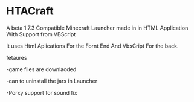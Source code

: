# HTACraft
A beta 1.7.3 Compatible  Minecraft Launcher made in in HTML Application With Support from VBScript

It uses Html Aplications For the Fornt End And VbsCript For the back. 

fetaures 

-game files are downlaoded 

-can to uninstall  the jars in Launcher

-Porxy support for sound fix
